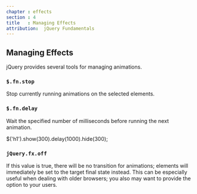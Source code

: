 ```yaml
---
chapter : effects
section : 4
title   : Managing Effects
attribution:  jQuery Fundamentals
---
```

## Managing Effects

jQuery provides several tools for managing animations.

### `$.fn.stop`

Stop currently running animations on the selected elements.

### `$.fn.delay`

Wait the specified number of milliseconds before running the next animation.

<javascript>
$('h1').show(300).delay(1000).hide(300);
</javascript>

### `jQuery.fx.off`

If this value is true, there will be no transition for animations; elements
will immediately be set to the target final state instead.  This can be
especially useful when dealing with older browsers; you also may want to
provide the option to your users.
